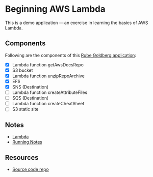 # Beginning AWS Lambda

This is a demo application — an exercise in learning the basics of AWS Lambda.

## Components

Following are the components of this [Rube Goldberg application](https://en.wikipedia.org/wiki/Rube_Goldberg_machine):

- [x] Lambda function getAwsDocsRepo
- [x] S3 bucket
- [x] Lambda function unzipRepoArchive
- [x] EFS
- [x] SNS (Destination)
- [ ] Lambda function createAttributeFiles
- [ ] SQS (Destination)
- [ ] Lambda function createCheatSheet
- [ ] S3 static site

## Notes

- [Lambda](notes/lambda-notes.md)
- [Running Notes](notes/running-notes.md)

## Resources

- [Source code repo](https://github.com/srikanthmanda/aws-cloudformation-attributes)

